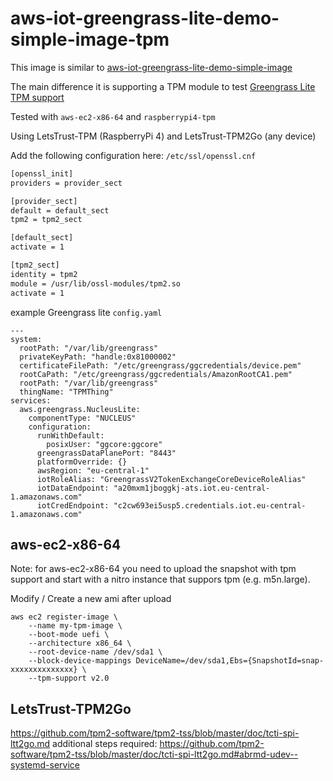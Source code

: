 # aws-iot-greengrass-lite-demo-simple-image-tpm

This image is similar to [aws-iot-greengrass-lite-demo-simple-image](../aws-iot-greengrass-lite-demo-simple-image/README.md)

The main difference it is supporting a TPM module to test [Greengrass Lite TPM support](https://github.com/aws-greengrass/aws-greengrass-lite/blob/main/docs/TPM_SUPPORT.md)

Tested with `aws-ec2-x86-64` and `raspberrypi4-tpm`

Using LetsTrust-TPM (RaspberryPi 4) and LetsTrust-TPM2Go (any device)


Add the following configuration here: `/etc/ssl/openssl.cnf`

```bash
[openssl_init]
providers = provider_sect

[provider_sect]
default = default_sect
tpm2 = tpm2_sect

[default_sect]
activate = 1

[tpm2_sect]
identity = tpm2
module = /usr/lib/ossl-modules/tpm2.so
activate = 1
```


example Greengrass lite `config.yaml`

```
---
system:
  rootPath: "/var/lib/greengrass"
  privateKeyPath: "handle:0x81000002"
  certificateFilePath: "/etc/greengrass/ggcredentials/device.pem"
  rootCaPath: "/etc/greengrass/ggcredentials/AmazonRootCA1.pem"
  rootPath: "/var/lib/greengrass"
  thingName: "TPMThing"
services:
  aws.greengrass.NucleusLite:
    componentType: "NUCLEUS"
    configuration:
      runWithDefault:
        posixUser: "ggcore:ggcore"
      greengrassDataPlanePort: "8443"
      platformOverride: {}
      awsRegion: "eu-central-1"
      iotRoleAlias: "GreengrassV2TokenExchangeCoreDeviceRoleAlias"
      iotDataEndpoint: "a20mxm1jboggkj-ats.iot.eu-central-1.amazonaws.com"
      iotCredEndpoint: "c2cw693ei5usp5.credentials.iot.eu-central-1.amazonaws.com"
```



## aws-ec2-x86-64

Note: for aws-ec2-x86-64 you need to upload the snapshot with tpm support and start with a nitro instance that suppors tpm (e.g. m5n.large).

Modify / Create a new ami after upload
```
aws ec2 register-image \
    --name my-tpm-image \
    --boot-mode uefi \
    --architecture x86_64 \
    --root-device-name /dev/sda1 \
    --block-device-mappings DeviceName=/dev/sda1,Ebs={SnapshotId=snap-xxxxxxxxxxxxxx} \
    --tpm-support v2.0
```

## LetsTrust-TPM2Go
https://github.com/tpm2-software/tpm2-tss/blob/master/doc/tcti-spi-ltt2go.md
additional steps required: https://github.com/tpm2-software/tpm2-tss/blob/master/doc/tcti-spi-ltt2go.md#abrmd-udev--systemd-service
